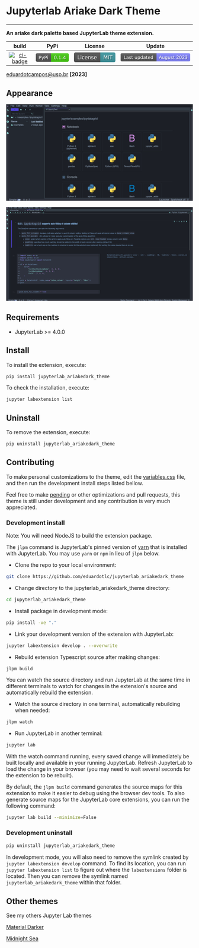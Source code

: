# Jupyterlab Ariake Dark Theme

---

**An ariake dark palette based JupyterLab theme extension.**

|       build       |         PyPi          |        License         |    Update     |
| :---------------: | :-------------------: | :--------------------: | :-----------: |
| [![ci-badge]][ci] | [![pypi-badge]][pypi] | [![mitbadge]][license] | ![lastupdate] |

[ci-badge]: https://github.com/eduardotlc/jupyterlab_ariakedark_theme/workflows/Build/badge.svg
[ci]: https://github.com/eduardotlc/jupyterlab_ariakedark_theme/actions/workflows/build.yml
[pypi-badge]: ./images/badge_pypi.svg
[pypi]: https://badge.fury.io/py/jupyterlab-ariakedark-theme
[mitbadge]: ./images/badgemit.svg
[license]: https://opensource.org/licenses/MIT
[lastupdate]: ./images/badgeupdate.svg

<eduardotcampos@usp.br> **[2023]**

## Appearance

![Example 1](./images/jupyterlab_ariakedark_1.png)

![Example 2](./images/jupyterlab_ariakedark_2.png)

## Requirements

- JupyterLab >= 4.0.0

## Install

To install the extension, execute:

```bash
pip install jupyterlab_ariakedark_theme
```

To check the installation, execute:

```bash
jupyter labextension list
```

## Uninstall

To remove the extension, execute:

```bash
pip uninstall jupyterlab_ariakedark_theme
```

## Contributing

To make personal customizations to the theme, edit the [variables.css](./style/variables.css) file, and then run the development install steps listed bellow.

Feel free to make [pending](./TODO.md) or other optimizations and pull requests, this theme is still under development and any contribution is very much appreciated.

### Development install

Note: You will need NodeJS to build the extension package.

The `jlpm` command is JupyterLab's pinned version of
[yarn](https://yarnpkg.com/) that is installed with JupyterLab. You may use
`yarn` or `npm` in lieu of `jlpm` below.

- Clone the repo to your local environment:

```bash
git clone https://github.com/eduardotlc/jupyterlab_ariakedark_theme
```

- Change directory to the jupyterlab_ariakedark_theme directory:

```bash
cd jupyterlab_ariakedark_theme
```

- Install package in development mode:

```bash
pip install -ve "."
```

- Link your development version of the extension with JupyterLab:

```bash
jupyter labextension develop . --overwrite
```

- Rebuild extension Typescript source after making changes:

```bash
jlpm build
```

You can watch the source directory and run JupyterLab at the same time in different terminals to watch for changes in the extension's source and automatically rebuild the extension.

- Watch the source directory in one terminal, automatically rebuilding when needed:

```bash
jlpm watch
```

- Run JupyterLab in another terminal:

```bash
jupyter lab
```

With the watch command running, every saved change will immediately be built locally and available in your running JupyterLab. Refresh JupyterLab to load the change in your browser (you may need to wait several seconds for the extension to be rebuilt).

By default, the `jlpm build` command generates the source maps for this extension to make it easier to debug using the browser dev tools. To also generate source maps for the JupyterLab core extensions, you can run the following command:

```bash
jupyter lab build --minimize=False
```

### Development uninstall

```bash
pip uninstall jupyterlab_ariakedark_theme
```

In development mode, you will also need to remove the symlink created by `jupyter labextension develop`
command. To find its location, you can run `jupyter labextension list` to figure out where the `labextensions`
folder is located. Then you can remove the symlink named `jupyterlab_ariakedark_theme` within that folder.

## Other themes

See my others Jupyter Lab themes

[Material Darker](https://github.com/eduardotlc/jupyterlab_materialdarker_theme)

[Midnight Sea](https://github.com/eduardotlc/jupyterlab_midnightsea_theme)
